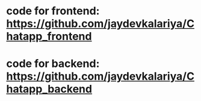 # code for frontend: https://github.com/jaydevkalariya/Chatapp_frontend
# code for backend: https://github.com/jaydevkalariya/Chatapp_backend
